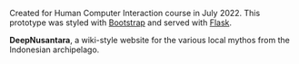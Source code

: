 Created for Human Computer Interaction course in July 2022.
This prototype was styled with [Bootstrap](https://getbootstrap.com/) 
and served with [Flask](https://flask.palletsprojects.com/).

**DeepNusantara**, a wiki-style website for the various local mythos from the Indonesian archipelago.